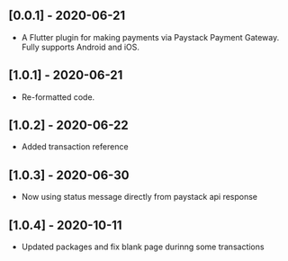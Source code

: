 ## [0.0.1] - 2020-06-21

* A Flutter plugin for making payments via Paystack Payment Gateway. Fully supports Android and iOS.

## [1.0.1] - 2020-06-21

* Re-formatted code.

## [1.0.2] - 2020-06-22

* Added transaction reference

## [1.0.3] - 2020-06-30

* Now using status message directly from paystack api response

## [1.0.4] - 2020-10-11

* Updated packages and fix blank page durinng some transactions